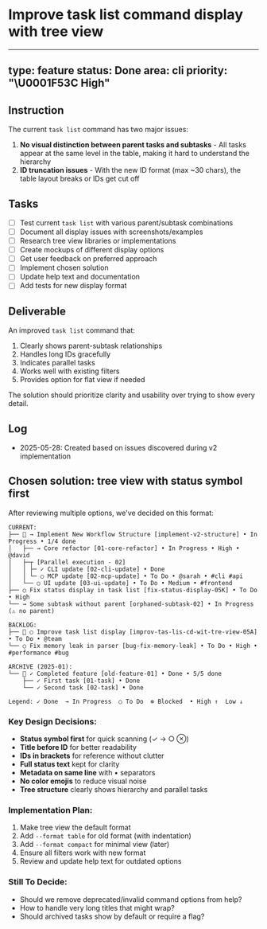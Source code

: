# Improve task list command display with tree view

---
type: feature
status: Done
area: cli
priority: "\U0001F53C High"
---


## Instruction
The current `task list` command has two major issues:

1. **No visual distinction between parent tasks and subtasks** - All tasks appear at the same level in the table, making it hard to understand the hierarchy
2. **ID truncation issues** - With the new ID format (max ~30 chars), the table layout breaks or IDs get cut off

## Tasks
- [ ] Test current `task list` with various parent/subtask combinations
- [ ] Document all display issues with screenshots/examples
- [ ] Research tree view libraries or implementations
- [ ] Create mockups of different display options
- [ ] Get user feedback on preferred approach
- [ ] Implement chosen solution
- [ ] Update help text and documentation
- [ ] Add tests for new display format

## Deliverable
An improved `task list` command that:
1. Clearly shows parent-subtask relationships
2. Handles long IDs gracefully
3. Indicates parallel tasks
4. Works well with existing filters
5. Provides option for flat view if needed

The solution should prioritize clarity and usability over trying to show every detail.

## Log
- 2025-05-28: Created based on issues discovered during v2 implementation

## Chosen solution: tree view with status symbol first
After reviewing multiple options, we've decided on this format:

```
CURRENT:
├── 📁 → Implement New Workflow Structure [implement-v2-structure] • In Progress • 1/4 done
│   ├── → Core refactor [01-core-refactor] • In Progress • High • @david
│   ├─┬ [Parallel execution - 02]
│   │ ├─ ✓ CLI update [02-cli-update] • Done
│   │ └─ ○ MCP update [02-mcp-update] • To Do • @sarah • #cli #api
│   └── ○ UI update [03-ui-update] • To Do • Medium • #frontend
├── ○ Fix status display in task list [fix-status-display-05K] • To Do • High
└── → Some subtask without parent [orphaned-subtask-02] • In Progress (⚠️ no parent)

BACKLOG:
├── 📁 ○ Improve task list display [improv-tas-lis-cd-wit-tre-view-05A] • To Do • @team
└── ○ Fix memory leak in parser [bug-fix-memory-leak] • To Do • High • #performance #bug

ARCHIVE (2025-01):
└── 📁 ✓ Completed feature [old-feature-01] • Done • 5/5 done
    ├── ✓ First task [01-task] • Done
    └── ✓ Second task [02-task] • Done

Legend: ✓ Done  → In Progress  ○ To Do  ⊗ Blocked  • High ↑  Low ↓
```

### Key Design Decisions:
- **Status symbol first** for quick scanning (✓ → ○ ⊗)
- **Title before ID** for better readability
- **IDs in brackets** for reference without clutter
- **Full status text** kept for clarity
- **Metadata on same line** with • separators
- **No color emojis** to reduce visual noise
- **Tree structure** clearly shows hierarchy and parallel tasks

### Implementation Plan:
1. Make tree view the default format
2. Add `--format table` for old format (with indentation)
3. Add `--format compact` for minimal view (later)
4. Ensure all filters work with new format
5. Review and update help text for outdated options

### Still To Decide:
- Should we remove deprecated/invalid command options from help?
- How to handle very long titles that might wrap?
- Should archived tasks show by default or require a flag?
